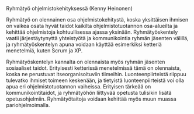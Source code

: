 Ryhmätyö ohjelmistokehityksessä (Kenny Heinonen)

Ryhmätyö on olennainen osa ohjelmistokehitystä, koska yksittäisen ihmisen on vaikea osata hyvät taidot kaikilta ohjelmistotuotannon osa-alueilta ja kehittää ohjelmistoja kohtuullisessa ajassa yksinään. Ryhmätyöskentely vaatii järjestäytynyttä yhteistyötä ja kommunikointia ryhmän jäsenten välillä, ja ryhmätyöskentelyn apuna voidaan käyttää esimerkiksi ketteriä menetelmiä, kuten Scrum ja XP.

Ryhmätyöskentelyn kannalta on olennaista myös ryhmän jäsenten sosiaaliset taidot. Erityisesti ketterissä menetelmissä tämä on olennaista, koska ne perustuvat itseorganisoituviin tiimeihin. Luonteenpiirteistä riippuu tulevatko ihmiset toimeen keskenään, ja tietyistä luonteenpiirteistä voi olla apua eri ohjelmistotuotannon vaiheissa. Erityisen tärkeää on kommunikointitaidot, ja ryhmätyöhön liittyvää opetusta tulisikin lisätä opetusohjelmiin. Ryhmätyötaitoja voidaan kehittää myös muun muassa pariohjelmoimalla.
